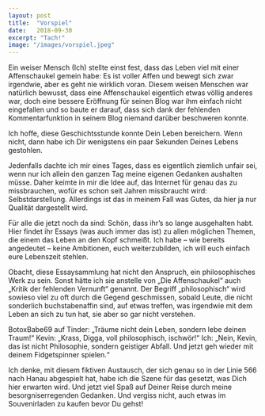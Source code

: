 ```yaml
---
layout: post
title:  "Vorspiel"
date:   2018-09-30
excerpt: "Tach!"
image: "/images/vorspiel.jpeg"
---
```


Ein weiser Mensch (Ich) stellte einst fest, dass das Leben viel mit einer Affenschaukel gemein habe: Es ist voller Affen und bewegt sich zwar irgendwie, aber es geht nie wirklich voran. Diesem weisen Menschen war natürlich bewusst, dass eine Affenschaukel eigentlich etwas völlig anderes war, doch eine bessere Eröffnung für seinen Blog war ihm einfach nicht eingefallen und so baute er darauf, dass sich dank der fehlenden Kommentarfunktion in seinem Blog niemand darüber beschweren konnte.

Ich hoffe, diese Geschichtsstunde konnte Dein Leben bereichern. Wenn nicht, dann habe ich Dir wenigstens ein paar Sekunden Deines Lebens gestohlen.

Jedenfalls dachte ich mir eines Tages, dass es eigentlich ziemlich unfair sei, wenn nur ich allein den ganzen Tag meine eigenen Gedanken aushalten müsse. Daher keimte in mir die Idee auf, das Internet für genau das zu missbrauchen, wofür es schon seit Jahren missbraucht wird: Selbstdarstellung. Allerdings ist das in meinem Fall was Gutes, da hier ja nur Qualität dargestellt wird.

Für alle die jetzt noch da sind: Schön, dass ihr’s so lange ausgehalten habt. Hier findet ihr Essays (was auch immer das ist) zu allen möglichen Themen, die einem das Leben an den Kopf schmeißt. Ich habe – wie bereits angedeutet – keine Ambitionen, euch weiterzubilden, ich will euch einfach eure Lebenszeit stehlen.

Obacht, diese Essaysammlung hat nicht den Anspruch, ein philosophisches Werk zu sein. Sonst hätte ich sie anstelle von „Die Affenschaukel“ auch „Kritik der fehlenden Vernunft“ genannt. Der Begriff „philosophisch“ wird sowieso viel zu oft durch die Gegend geschmissen, sobald Leute, die nicht sonderlich buchstabenaffin sind, auf etwas treffen, was irgendwie mit dem Leben an sich zu tun hat, sie aber so gar nicht verstehen.

BotoxBabe69 auf Tinder: „Träume nicht dein Leben, sondern lebe deinen Traum!“
Kevin: „Krass, Digga, voll philosophisch, ischwör!“
Ich: „Nein, Kevin, das ist nicht Philosophie, sondern geistiger Abfall. Und jetzt geh wieder mit deinem Fidgetspinner spielen.“

Ich denke, mit diesem fiktiven Austausch, der sich genau so in der Linie 566 nach Hanau abgespielt hat, habe ich die Szene für das gesetzt, was Dich hier erwarten wird. 
Und jetzt viel Spaß auf Deiner Reise durch meine besorgniserregenden Gedanken. Und vergiss nicht, auch etwas im Souvenirladen zu kaufen bevor Du gehst!
